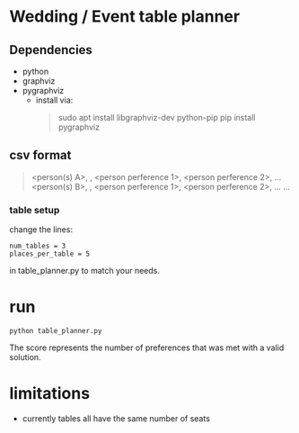 # Wedding / Event table planner

## Dependencies
* python
* graphviz 
* pygraphviz
    * install via:
         > sudo apt install libgraphviz-dev python-pip
         > pip install pygraphviz

## csv format
> <person(s) A>, <number of persons>, <person perference 1>, <person perference 2>, ...
 <person(s) B>, <number of persons>, <person perference 1>, <person perference 2>, ...
 ...
 
### table setup
change the lines:

    num_tables = 3
    places_per_table = 5
  
in table_planner.py to match your needs.
 
 
# run
    python table_planner.py
The score represents the number of preferences that was met with a valid solution.

# limitations
* currently tables all have the same number of seats 
